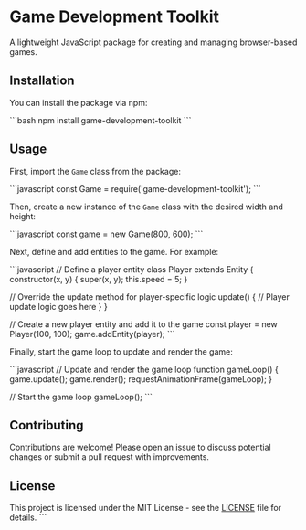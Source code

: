 # Game Development Toolkit

A lightweight JavaScript package for creating and managing browser-based games.

## Installation

You can install the package via npm:

\```bash
npm install game-development-toolkit
\```

## Usage

First, import the `Game` class from the package:

\```javascript
const Game = require('game-development-toolkit');
\```

Then, create a new instance of the `Game` class with the desired width and height:

\```javascript
const game = new Game(800, 600);
\```

Next, define and add entities to the game. For example:

\```javascript
// Define a player entity
class Player extends Entity {
  constructor(x, y) {
    super(x, y);
    this.speed = 5;
  }

  // Override the update method for player-specific logic
  update() {
    // Player update logic goes here
  }
}

// Create a new player entity and add it to the game
const player = new Player(100, 100);
game.addEntity(player);
\```

Finally, start the game loop to update and render the game:

\```javascript
// Update and render the game loop
function gameLoop() {
  game.update();
  game.render();
  requestAnimationFrame(gameLoop);
}

// Start the game loop
gameLoop();
\```

## Contributing

Contributions are welcome! Please open an issue to discuss potential changes or submit a pull request with improvements.

## License

This project is licensed under the MIT License - see the [LICENSE](LICENSE) file for details.
\```
